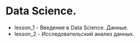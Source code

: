 # Data Science.
* lesson_1 - Введение в Data Science. Данные.
* lesson_2 - Исследовательский анализ данных.

